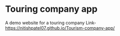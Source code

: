 # Touring company app

A demo website for a touring company
Link- https://nitishpatel07.github.io/Tourism-company-app/

